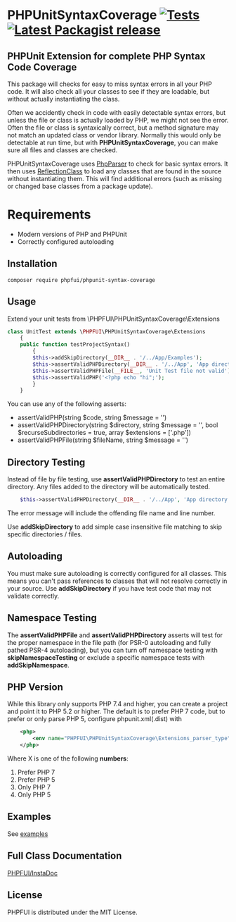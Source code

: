 # PHPUnitSyntaxCoverage [![Tests](https://github.com/phpfui/PHPUnitSyntaxCoverage/actions/workflows/tests.yml/badge.svg)](https://github.com/phpfui/PHPUnitSyntaxCoverage/actions?query=workflow%3Atests) [![Latest Packagist release](https://img.shields.io/packagist/v/phpfui/phpunit-syntax-coverage.svg)](https://packagist.org/packages/phpfui/phpunit-syntax-coverage)

## PHPUnit Extension for complete PHP Syntax Code Coverage

This package will checks for easy to miss syntax errors in all your PHP code. It will also check all your classes to see if they are loadable, but without actually instantiating the class.

Often we accidently check in code with easily detectable syntax errors, but unless the file or class is actually loaded by PHP, we might not see the error. Often the file or class is syntaxically correct, but a method signature may not match an updated class or vendor library. Normally this would only be detectable at run time, but with **PHPUnitSyntaxCoverage**, you can make sure all files and classes are checked.

PHPUnitSyntaxCoverage uses [PhpParser](https://github.com/nikic/PHP-Parser) to check for basic syntax errors. It then uses [ReflectionClass](https://www.php.net/manual/en/class.reflectionclass.php) to load any classes that are found in the source without instantiating them.  This will find additional errors (such as missing or changed base classes from a package update).

# Requirements
- Modern versions of PHP and PHPUnit
- Correctly configured autoloading

## Installation
```
composer require phpfui/phpunit-syntax-coverage
```

## Usage
Extend your unit tests from \PHPFUI\PHPUnitSyntaxCoverage\Extensions
```php
class UnitTest extends \PHPFUI\PHPUnitSyntaxCoverage\Extensions
	{
	public function testProjectSyntax()
		{
		$this->addSkipDirectory(__DIR__ . '/../App/Examples');
		$this->assertValidPHPDirectory(__DIR__ . '/../App', 'App directory has an error');
		$this->assertValidPHPFile(__FILE__, 'Unit Test file not valid');
		$this->assertValidPHP('<?php echo "hi";');
		}
	}
```
You can use any of the following asserts:
- assertValidPHP(string $code, string $message = '')
- assertValidPHPDirectory(string $directory, string $message = '', bool $recurseSubdirectories = true, array $extensions = ['.php'])
- assertValidPHPFile(string $fileName, string $message = '')

## Directory Testing
Instead of file by file testing, use **assertValidPHPDirectory** to test an entire directory. Any files added to the directory will be automatically tested.
```php
	$this->assertValidPHPDirectory(__DIR__ . '/../App', 'App directory error');
```
The error message will include the offending file name and line number.

Use **addSkipDirectory** to add simple case insensitive file matching to skip specific directories / files.

## Autoloading
You must make sure autoloading is correctly configured for all classes.  This means you can't pass references to classes that will not resolve correctly in your source. Use **addSkipDirectory** if you have test code that may not validate correctly.

## Namespace Testing
The **assertValidPHPFile** and **assertValidPHPDirectory** asserts will test for the proper namespace in the file path (for PSR-0 autoloading and fully pathed PSR-4 autoloading), but you can turn off namespace testing with **skipNamespaceTesting** or exclude a specific namespace tests with **addSkipNamespace**.

## PHP Version
While this library only supports PHP 7.4 and higher, you can create a project and point it to PHP 5.2 or higher. The default is to prefer PHP 7 code, but to prefer or only parse PHP 5, configure phpunit.xml(.dist) with

~~~xml
	<php>
		<env name="PHPFUI\PHPUnitSyntaxCoverage\Extensions_parser_type" value="X"/>
	</php>
~~~
Where X is one of the following **numbers**:
1. Prefer PHP 7
2. Prefer PHP 5
3. Only PHP 7
4. Only PHP 5

## Examples
See [examples](https://github.com/phpfui/PHPUnitSyntaxCoverage/blob/master/tests/UnitTest.php)

## Full Class Documentation
[PHPFUI/InstaDoc](http://phpfui.com/?n=PHPFUI/PHPUnitSyntaxCoverage)

## License
PHPFUI is distributed under the MIT License.

